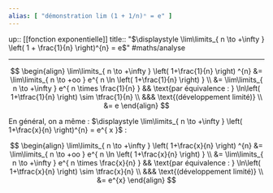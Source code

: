 ```yaml
---
alias: [ "démonstration lim (1 + 1/n)ⁿ = e" ]
---
```

up:: [[fonction exponentielle]]
title:: "$\displaystyle \lim\limits_{ n \to +\infty } \left( 1 + \frac{1}{n} \right)^{n} = e$"
#maths/analyse 

---

$$ \begin{align}
\lim\limits_{ n \to +\infty } \left( 1+\frac{1}{n} \right) ^{n} &= \lim\limits_{ n \to +oo } e^{ n \ln \left( 1+\frac{1}{n} \right)  } \\
&= \lim\limits_{ n \to +\infty } e^{ n \times \frac{1}{n} } && \text{par équivalence : } \ln\left( 1+\tfrac{1}{n} \right) \sim \tfrac{1}{n} \\
&&& \text{(développement limité)} \\
&= e
\end{align} $$

En général, on a même : $\displaystyle \lim\limits_{ n \to +\infty } \left( 1+\frac{x}{n} \right)^{n} = e^{ x }$ :

$$ \begin{align}
\lim\limits_{ n \to +\infty } \left( 1+\frac{x}{n} \right) ^{n} &= \lim\limits_{ n \to +oo } e^{ n \ln \left( 1+\frac{x}{n} \right)  } \\
&= \lim\limits_{ n \to +\infty } e^{ n \times \frac{x}{n} } && \text{par équivalence : } \ln\left( 1+\tfrac{x}{n} \right) \sim \tfrac{x}{n} \\
&&& \text{(développement limité)} \\
&= e^{x}
\end{align} $$

